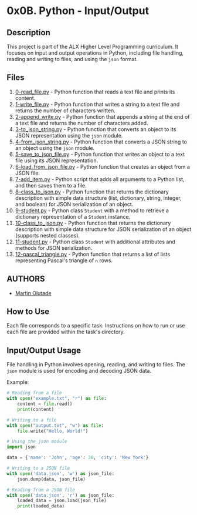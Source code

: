 # 0x0B. Python - Input/Output

## Description

This project is part of the ALX Higher Level Programming curriculum. It focuses on input and output operations in Python, including file handling, reading and writing to files, and using the `json` format.

## Files

1. [0-read_file.py](./0-read_file.py) - Python function that reads a text file and prints its content.
2. [1-write_file.py](./1-write_file.py) - Python function that writes a string to a text file and returns the number of characters written.
3. [2-append_write.py](./2-append_write.py) - Python function that appends a string at the end of a text file and returns the number of characters added.
4. [3-to_json_string.py](./3-to_json_string.py) - Python function that converts an object to its JSON representation using the `json` module.
5. [4-from_json_string.py](./4-from_json_string.py) - Python function that converts a JSON string to an object using the `json` module.
6. [5-save_to_json_file.py](./5-save_to_json_file.py) - Python function that writes an object to a text file using its JSON representation.
7. [6-load_from_json_file.py](./6-load_from_json_file.py) - Python function that creates an object from a JSON file.
8. [7-add_item.py](./7-add_item.py) - Python script that adds all arguments to a Python list, and then saves them to a file.
9. [8-class_to_json.py](./8-class_to_json.py) - Python function that returns the dictionary description with simple data structure (list, dictionary, string, integer, and boolean) for JSON serialization of an object.
10. [9-student.py](./9-student.py) - Python class `Student` with a method to retrieve a dictionary representation of a `Student` instance.
11. [10-class_to_json.py](./10-class_to_json.py) - Python function that returns the dictionary description with simple data structure for JSON serialization of an object (supports nested classes).
12. [11-student.py](./11-student.py) - Python class `Student` with additional attributes and methods for JSON serialization.
13. [12-pascal_triangle.py](./12-pascal_triangle.py) - Python function that returns a list of lists representing Pascal's triangle of `n` rows.

## AUTHORS

- [Martin Olutade](https://github.com/silgenius)

## How to Use

Each file corresponds to a specific task. Instructions on how to run or use each file are provided within the task's directory.

## Input/Output Usage

File handling in Python involves opening, reading, and writing to files. The `json` module is used for encoding and decoding JSON data.

Example:

```python
# Reading from a file
with open("example.txt", "r") as file:
    content = file.read()
    print(content)

# Writing to a file
with open("output.txt", "w") as file:
    file.write("Hello, World!")

# Using the json module
import json

data = {'name': 'John', 'age': 30, 'city': 'New York'}

# Writing to a JSON file
with open('data.json', 'w') as json_file:
    json.dump(data, json_file)

# Reading from a JSON file
with open('data.json', 'r') as json_file:
    loaded_data = json.load(json_file)
    print(loaded_data)

